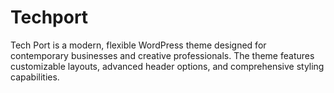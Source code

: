 # Techport
Tech Port is a modern, flexible WordPress theme designed for contemporary businesses and creative professionals. The theme features customizable layouts, advanced header options, and comprehensive styling capabilities.
